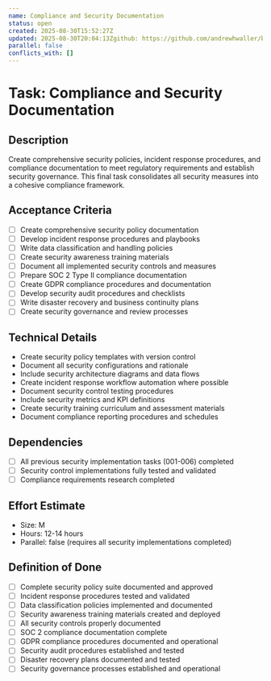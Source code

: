 ```yaml
---
name: Compliance and Security Documentation
status: open
created: 2025-08-30T15:52:27Z
updated: 2025-08-30T20:04:13Zgithub: https://github.com/andrewhwaller/boilermaker/issues/70depends_on: ["006"]
parallel: false
conflicts_with: []
---
```


# Task: Compliance and Security Documentation

## Description
Create comprehensive security policies, incident response procedures, and compliance documentation to meet regulatory requirements and establish security governance. This final task consolidates all security measures into a cohesive compliance framework.

## Acceptance Criteria
- [ ] Create comprehensive security policy documentation
- [ ] Develop incident response procedures and playbooks
- [ ] Write data classification and handling policies
- [ ] Create security awareness training materials
- [ ] Document all implemented security controls and measures
- [ ] Prepare SOC 2 Type II compliance documentation
- [ ] Create GDPR compliance procedures and documentation
- [ ] Develop security audit procedures and checklists
- [ ] Write disaster recovery and business continuity plans
- [ ] Create security governance and review processes

## Technical Details
- Create security policy templates with version control
- Document all security configurations and rationale
- Include security architecture diagrams and data flows
- Create incident response workflow automation where possible
- Document security control testing procedures
- Include security metrics and KPI definitions
- Create security training curriculum and assessment materials
- Document compliance reporting procedures and schedules

## Dependencies
- [ ] All previous security implementation tasks (001-006) completed
- [ ] Security control implementations fully tested and validated
- [ ] Compliance requirements research completed

## Effort Estimate
- Size: M
- Hours: 12-14 hours
- Parallel: false (requires all security implementations completed)

## Definition of Done
- [ ] Complete security policy suite documented and approved
- [ ] Incident response procedures tested and validated
- [ ] Data classification policies implemented and documented
- [ ] Security awareness training materials created and deployed
- [ ] All security controls properly documented
- [ ] SOC 2 compliance documentation complete
- [ ] GDPR compliance procedures documented and operational
- [ ] Security audit procedures established and tested
- [ ] Disaster recovery plans documented and tested
- [ ] Security governance processes established and operational
